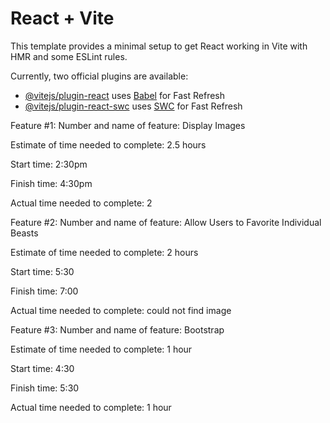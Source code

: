 # React + Vite

This template provides a minimal setup to get React working in Vite with HMR and some ESLint rules.

Currently, two official plugins are available:

- [@vitejs/plugin-react](https://github.com/vitejs/vite-plugin-react/blob/main/packages/plugin-react/README.md) uses [Babel](https://babeljs.io/) for Fast Refresh
- [@vitejs/plugin-react-swc](https://github.com/vitejs/vite-plugin-react-swc) uses [SWC](https://swc.rs/) for Fast Refresh

Feature #1:
Number and name of feature:  Display Images

Estimate of time needed to complete: 2.5 hours

Start time: 2:30pm 

Finish time: 4:30pm

Actual time needed to complete: 2


Feature #2:
Number and name of feature:  Allow Users to Favorite Individual Beasts

Estimate of time needed to complete: 2 hours

Start time: 5:30

Finish time: 7:00

Actual time needed to complete: could not find image

Feature #3:
Number and name of feature:  Bootstrap

Estimate of time needed to complete: 1 hour

Start time: 4:30

Finish time: 5:30

Actual time needed to complete: 1 hour